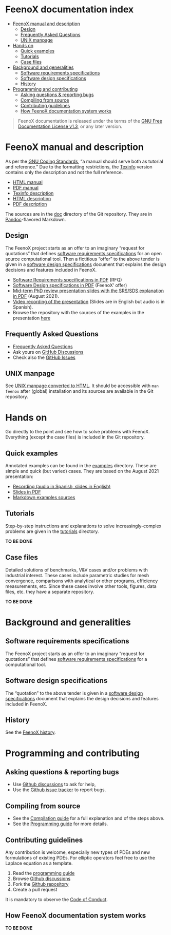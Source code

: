 # FeenoX documentation index

-   [FeenoX manual and description][]
    -   [Design][]
    -   [Frequently Asked Questions][]
    -   [UNIX manpage][]
-   [Hands on][]
    -   [Quick examples][]
    -   [Tutorials][]
    -   [Case files][]
-   [Background and generalities][]
    -   [Software requirements specifications][]
    -   [Software design specifications][]
    -   [History][]
-   [Programming and contributing][]
    -   [Asking questions & reporting bugs][]
    -   [Compiling from source][]
    -   [Contributing guidelines][]
    -   [How FeenoX documentation system works][]

> FeenoX documentation is released under the terms of the [GNU Free
> Documentation License v1.3][], or any later version.

  [FeenoX manual and description]: #feenox-manual-and-description
  [Design]: #design
  [Frequently Asked Questions]: #frequently-asked-questions
  [UNIX manpage]: #unix-manpage
  [Hands on]: #hands-on
  [Quick examples]: #quick-examples
  [Tutorials]: #tutorials
  [Case files]: #case-files
  [Background and generalities]: #background-and-generalities
  [Software requirements specifications]: #software-requirements-specifications
  [Software design specifications]: #software-design-specifications
  [History]: #history
  [Programming and contributing]: #programming-and-contributing
  [Asking questions & reporting bugs]: #asking-questions-reporting-bugs
  [Compiling from source]: #compiling-from-source
  [Contributing guidelines]: #contributing-guidelines
  [How FeenoX documentation system works]: #how-feenox-documentation-system-works
  [GNU Free Documentation License v1.3]: https://www.gnu.org/licenses/fdl-1.3.html

# FeenoX manual and description

As per the [GNU Coding Standards][], “a manual should serve both as
tutorial and reference.” Due to the formatting restrictions, the
[Texinfo][] version contains only the description and not the full
reference.

-   [HTML manual][]
-   [PDF manual][]
-   [Texinfo description][]
-   [HTML description][]
-   [PDF description][]

The sources are in the [doc][] directory of the Git repository. They are
in [Pandoc][]-flavored Markdown.

  [GNU Coding Standards]: https://www.gnu.org/prep/standards/standards.html#GNU-Manuals
  [Texinfo]: https://www.gnu.org/software/texinfo/
  [HTML manual]: https://www.seamplex.com/feenox/doc/feenox-manual.html
  [PDF manual]: https://www.seamplex.com/feenox/doc/feenox-manual.pdf
  [Texinfo description]: https://www.seamplex.com/feenox/doc/feenox-desc.texi
  [HTML description]: https://www.seamplex.com/feenox/doc/feenox-desc.html
  [PDF description]: https://www.seamplex.com/feenox/doc/feenox-desc.pdf
  [doc]: https://github.com/seamplex/feenox/tree/main/doc
  [Pandoc]: https://pandoc.org/

## Design

The FeenoX project starts as an offer to an imaginary “request for
quotations” that defines [software requirements specifications][1] for
an open source computational tool. Then a fictitious “offer” to the
above tender is given in a [software design specifications][2] document
that explains the design decisions and features included in FeenoX.

-   [Software Requirements specifications in PDF][] (RFQ)
-   [Software Design specifications in
    PDF][Software Requirements specifications in PDF] (FeenoX’ offer)
-   [Mid-term PhD review presentation slides with the SRS/SDS
    explanation in PDF][] (August 2021).
-   [Video recording of the presentation][] (Slides are in English but
    audio is in Spanish).
-   Browse the repository with the sources of the examples in the
    presentation [here][]

  [1]: ./srs.md
  [2]: ./sds.md
  [Software Requirements specifications in PDF]: https://www.seamplex.com/feenox/doc/srs.pdf
  [Mid-term PhD review presentation slides with the SRS/SDS explanation in PDF]:
    https://www.seamplex.com/feenox/doc/2021-feenox.pdf
  [Video recording of the presentation]: https://youtu.be/-RJ5qn7E9uE
  [here]: https://github.com/gtheler/2021-presentation

## Frequently Asked Questions

-   [Frequently Asked Questions][3]
-   Ask yours on [GitHub Discussions][]
-   Check also the [GitHub Issues][]

  [3]: ./FAQ.md
  [GitHub Discussions]: https://github.com/seamplex/feenox/discussions/
  [GitHub Issues]: https://github.com/seamplex/feenox/issues

## UNIX manpage

See [UNIX manpage converted to HTML][]. It should be accessible with
`man feenox` after (global) installation and its sources are available
in the Git repository.

  [UNIX manpage converted to HTML]: https://www.seamplex.com/feenox/doc/feenox.1.html

# Hands on

Go directly to the point and see how to solve problems with FeenoX.
Everything (except the case files) is included in the Git repository.

## Quick examples

Annotated examples can be found in the [examples][] directory. These are
simple and quick (but varied) cases. They are based on the August 2021
presentation:

-   [Recording (audio in Spanish, slides in English)][]
-   [Slides in PDF][]
-   [Markdown examples sources][]

  [examples]: ../examples
  [Recording (audio in Spanish, slides in English)]: https://youtu.be/-RJ5qn7E9uE
  [Slides in PDF]: https://www.seamplex.com/feenox/doc/2021-feenox.pdf
  [Markdown examples sources]: https://github.com/gtheler/2021-presentation

## Tutorials

Step-by-step instructions and explanations to solve increasingly-complex
problems are given in the [tutorials][4] directory.

**TO BE DONE**

  [4]: ../tutorials

## Case files

Detailed solutions of benchmarks, V&V cases and/or problems with
industrial interest. These cases include parametric studies for mesh
convergence, comparisons with analytical or other programs, efficiency
measurements, etc. Since these cases involve other tools, figures, data
files, etc. they have a separate repository.

**TO BE DONE**

# Background and generalities

## Software requirements specifications

The FeenoX project starts as an offer to an imaginary “request for
quotations” that defines [software requirements
specifications][software requirements specifications1] for a
computational tool.

  [software requirements specifications1]: ./srs.md

## Software design specifications

The “quotation” to the above tender is given in a [software design
specifications][software design specifications2] document that explains
the design decisions and features included in FeenoX.

  [software design specifications2]: ./sds.md

## History

See the [FeenoX history][].

  [FeenoX history]: history.md

# Programming and contributing

## Asking questions & reporting bugs

-   Use [Github discussions][5] to ask for help,
-   Use the [Github issue tracker][] to report bugs.

  [5]: https://github.com/seamplex/feenox/discussions
  [Github issue tracker]: https://github.com/seamplex/feenox/issues

## Compiling from source

-   See the [Compilation guide][] for a full explanation and of the
    steps above.
-   See the [Programming guide][] for more details.

  [Compilation guide]: ./compilation.md
  [Programming guide]: ./programming.md

## Contributing guidelines

Any contribution is welcome, especially new types of PDEs and new
formulations of existing PDEs. For elliptic operators feel free to use
the Laplace equation as a template.

1.  Read the [programming guide][]
2.  Browse [Github discussions][Github discussions5]
3.  Fork the [Github repository][]
4.  Create a pull request

It is mandatory to observe the [Code of Conduct][].

  [programming guide]: ./programming.md
  [Github discussions5]: https://github.com/seamplex/feenox/discussions
  [Github repository]: https://github.com/seamplex/feenox/
  [Code of Conduct]: CODE_OF_CONDUCT.md

## How FeenoX documentation system works

**TO BE DONE**

